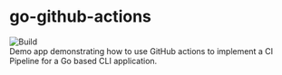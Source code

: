 # go-github-actions
![Build](https://github.com/Yirgacheffe/go-github-actions/workflows/Build/badge.svg)
<br>
Demo app demonstrating how to use GitHub actions to implement a CI Pipeline for a Go based CLI application.

